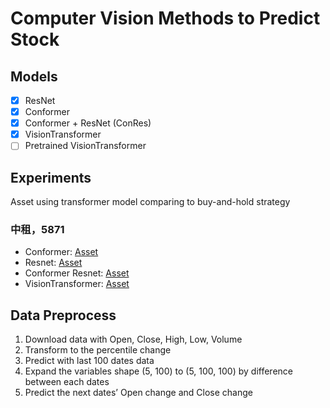 # Computer Vision Methods to Predict Stock 
## Models
- [x] ResNet
- [x] Conformer
- [x] Conformer + ResNet (ConRes)
- [x] VisionTransformer
- [ ] Pretrained VisionTransformer
## Experiments
Asset using transformer model comparing to buy-and-hold strategy
### 中租，5871
- Conformer: [Asset](https://github.com/KJJHHH/Stocks/blob/main/Individual_CV/Models/Model_Result/Conformer-CNN_class2_5871_backtest.png) 
- Resnet: [Asset](https://github.com/KJJHHH/Stocks/blob/main/Individual_CV/Models/Model_Result/ResNet_class2_5871_backtest.png) 
- Conformer Resnet: [Asset](https://github.com/KJJHHH/Stocks/blob/main/Individual_CV/Models/Model_Result/Conformer-Resnet_class2_5871_backtest.png) 
- VisionTransformer: [Asset](https://github.com/KJJHHH/Stocks/blob/main/Individual_CV/Models/Model_Result/Vision-Transformer_class2_5871_backtest.png) 
## Data Preprocess
1. Download data with Open, Close, High, Low, Volume
2. Transform to the percentile change
3. Predict with last 100 dates data
4. Expand the variables shape (5, 100) to (5, 100, 100) by difference between each dates
5. Predict the next dates’ Open change and Close change



